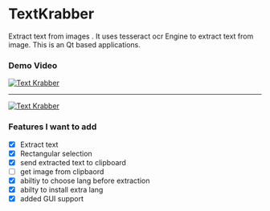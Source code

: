 # TextKrabber
Extract text from images . It uses tesseract ocr Engine to extract text from image. This is an Qt based applications.


### Demo Video


[![Text Krabber ](https://i.ytimg.com/vi/QVM_yKjdvB0/hqdefault.jpg?sqp=-oaymwE2CPYBEIoBSFXyq4qpAygIARUAAIhCGAFwAcABBvABAfgB_gmAAtAFigIMCAAQARhlIGQoSjAP&rs=AOn4CLAYAAR-877tZI4FVyMc9flRq1w-sw)](https://youtu.be/QVM_yKjdvB0)





___________________________________________________________________________________________________________________________________




[![Text Krabber ](https://i.ytimg.com/vi/gb0efzaEeIQ/hqdefault.jpg?sqp=-oaymwE2CPYBEIoBSFXyq4qpAygIARUAAIhCGAFwAcABBvABAfgB_gmAAtAFigIMCAAQARhWIFcoZTAP&rs)](https://youtu.be/gb0efzaEeIQ)




### Features I want to add

- [x] Extract text
- [x] Rectangular selection
- [x] send extracted text to clipboard
- [ ] get image from clipbaord
- [X] abiltiy to choose lang before extraction
- [x] abilty to install extra lang
- [x] added GUI support
